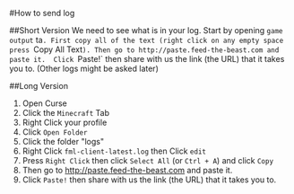 #How to send log

##Short Version
We need to see what is in your log.
Start by opening `game output` ta`.
First copy all of the text (right click on any empty space press `Copy All Text`).
Then go to http://paste.feed-the-beast.com and paste it. 
Click `Paste!` then share with us the link (the URL) that it takes you to. 
(Other logs might be asked later)

##Long Version
1. Open Curse
2. Click the `Minecraft` Tab
3. Right Click your profile
4. Click `Open Folder`
5. Click the folder "logs"
6. Right Click `fml-client-latest.log` then Click `edit`
7. Press `Right Click` then click `Select All` (or `Ctrl + A`) and click `Copy`
8. Then go to http://paste.feed-the-beast.com and paste it.
9. Click `Paste!` then share with us the link (the URL) that it takes you to. 
